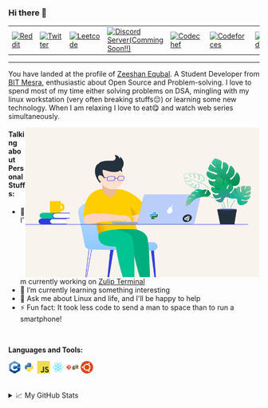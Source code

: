 ### Hi there 👋  
<table>
  <tr>
    <td>
      <a href="https://www.reddit.com/user/zean_7">
        <img align="center" alt="Reddit" width="22px" src="https://simpleicons.org/icons/reddit.svg" />
      </a>
    </td>
    <td>
      <a href="https://twitter.com/EqubalZeeshan">
        <img align="center" alt="Twitter" width="22px" src="https://simpleicons.org/icons/twitter.svg" />
      </a>
    </td>
    <td>
      <a href="https://www.linkedin.com/in/zean7/">
        <img align="center" alt="Leetcode" width="22px" src="https://simpleicons.org/icons/linkedin.svg" />
      </a>
    </td>
    <td>
      <a href="#">
        <img align="center" alt="Discord Server(Comming Soon!!)" width="22px" src="https://simpleicons.org/icons/discord.svg" />
      </a>
    </td>
    <td>
      <a href="https://www.codechef.com/users/zean_7">
        <img align="center" alt="Codechef" width="22px" src="https://simpleicons.org/icons/codechef.svg" />
      </a>
    </td>
    <td>
      <a href="https://codeforces.com/profile/zean_7">
        <img align="center" alt="Codeforces" width="22px" src="https://simpleicons.org/icons/codeforces.svg" />
      </a>
    </td>
    <td>
      <a href="https://leetcode.com/zean_7/">
        <img align="center" alt="Leetcode" width="22px" src="https://simpleicons.org/icons/leetcode.svg" />
      </a>
    </td>
    <td>
      <img align="center" alt="visitor badge" width="90px" src="https://visitor-badge.glitch.me/badge?page_id=zee-bit.zee-bit" />
    </td>
  </tr>
</table>

<hr />


You have landed at the profile of [Zeeshan Equbal](https://zean7.me). A Student Developer from [BIT Mesra](https://bitmesra.ac.in), enthusiastic about Open Source and Problem-solving. I love to spend most of my time either solving problems on DSA, mingling with my linux workstation (very often breaking stuffs:pensive:) or learning some new technology. When I am relaxing I love to eat:yum: and watch web series simultaneously.

<img align="right" alt="GIF" src="https://github.com/zee-bit/zee-bit/blob/main/code.gif?raw=true" width="470" height="300" />

#### Talking about Personal Stuffs:
- 🔭 I’m currently working on [Zulip Terminal](https://github.com/zulip/zulip-terminal)
- 🌱 I’m currently learning something interesting 
- 💬 Ask me about Linux and life, and I'll be happy to help
- ⚡ Fun fact: It took less code to send a man to space than to run a smartphone!

<br />

**Languages and Tools:**

<code><img height="25" src="https://raw.githubusercontent.com/github/explore/80688e429a7d4ef2fca1e82350fe8e3517d3494d/topics/cpp/cpp.png"></code>
<code><img height="25" src="https://raw.githubusercontent.com/github/explore/80688e429a7d4ef2fca1e82350fe8e3517d3494d/topics/python/python.png"></code>
<code><img height="25" src="https://raw.githubusercontent.com/github/explore/80688e429a7d4ef2fca1e82350fe8e3517d3494d/topics/javascript/javascript.png"></code>
<code><img height="25" src="https://raw.githubusercontent.com/github/explore/80688e429a7d4ef2fca1e82350fe8e3517d3494d/topics/react/react.png"></code>
<code><img height="25" src="https://raw.githubusercontent.com/github/explore/80688e429a7d4ef2fca1e82350fe8e3517d3494d/topics/git/git.png"></code>
<code><img height="25" src="https://raw.githubusercontent.com/github/explore/80688e429a7d4ef2fca1e82350fe8e3517d3494d/topics/ubuntu/ubuntu.png"></code>

<br />

<details>
<summary>📈 My GitHub Stats</summary>

<br />
<img align="center" src="https://github-readme-stats.vercel.app/api?username=zee-bit&show_icons=true&theme=solarized-light" alt="zee-bit-stats" />

</details>
